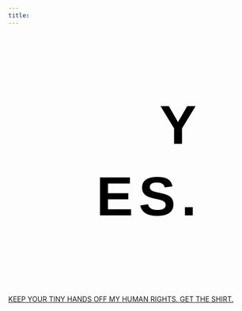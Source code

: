 ```yaml
---
title: 
---
```




<!-- Codes by HTML.am -->

<!-- CSS Code -->
<style type="text/css" scoped>
.GeneratedText {
font-family:Helvetica, sans-serif;font-size:8em;font-weight:bold;letter-spacing:0.1em;line-height:1.3em;text-align:right;color:#000000;padding:1em;text-indent:40%;
}
</style>

<!-- HTML Code -->
<div class="GeneratedText">YES.</div>

<!-- adsense -->
<script async src="//pagead2.googlesyndication.com/pagead/js/adsbygoogle.js"></script>
<script>
  (adsbygoogle = window.adsbygoogle || []).push({
    google_ad_client: "ca-pub-5743196196309421",
    enable_page_level_ads: true
  });
</script>

<!-- CSS Code -->
<style>

body { 
    background-image: url('http://i.imgur.com/MwOcVNi.png');
    background-repeat: no-repeat;
    background-attachment: fixed;
    background-size: 50%;
    background-position: 0% 100%; 
}
</style>


<!-- Google Analytics -->
<script>
  (function(i,s,o,g,r,a,m){i['GoogleAnalyticsObject']=r;i[r]=i[r]||function(){
  (i[r].q=i[r].q||[]).push(arguments)},i[r].l=1*new Date();a=s.createElement(o),
  m=s.getElementsByTagName(o)[0];a.async=1;a.src=g;m.parentNode.insertBefore(a,m)
  })(window,document,'script','https://www.google-analytics.com/analytics.js','ga');

  ga('create', 'UA-90686593-1', 'auto');
  ga('send', 'pageview');

</script>


<!-- Amazon Link -->

<a target="_blank" href="https://www.amazon.com/gp/product/B01N7RXZ1X/ref=as_li_tl?ie=UTF8&camp=1789&creative=9325&creativeASIN=B01N7RXZ1X&linkCode=as2&tag=trustinhan-20&linkId=5990a56c7b15d203a9705512162b5539">KEEP YOUR TINY HANDS OFF MY HUMAN RIGHTS. GET THE SHIRT.</a><img src="//ir-na.amazon-adsystem.com/e/ir?t=trustinhan-20&l=am2&o=1&a=B01N7RXZ1X" width="1" height="1" border="0" alt="" style="border:none !important; margin:0px !important;" />


